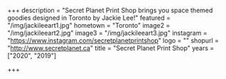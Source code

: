 +++
description = "Secret Planet Print Shop brings you space themed goodies designed in Toronto by Jackie Lee!"
featured = "/img/jackileeart1.jpg"
hometown = "Toronto"
image2 = "/img/jackileeart2.jpg"
image3 = "/img/jackileeart3.jpg"
instagram = "https://www.instagram.com/secretplanetprintshop"
logo = ""
shopurl = "http://www.secretplanet.ca"
title = "Secret Planet Print Shop"
years = ["2020", "2019"]

+++
